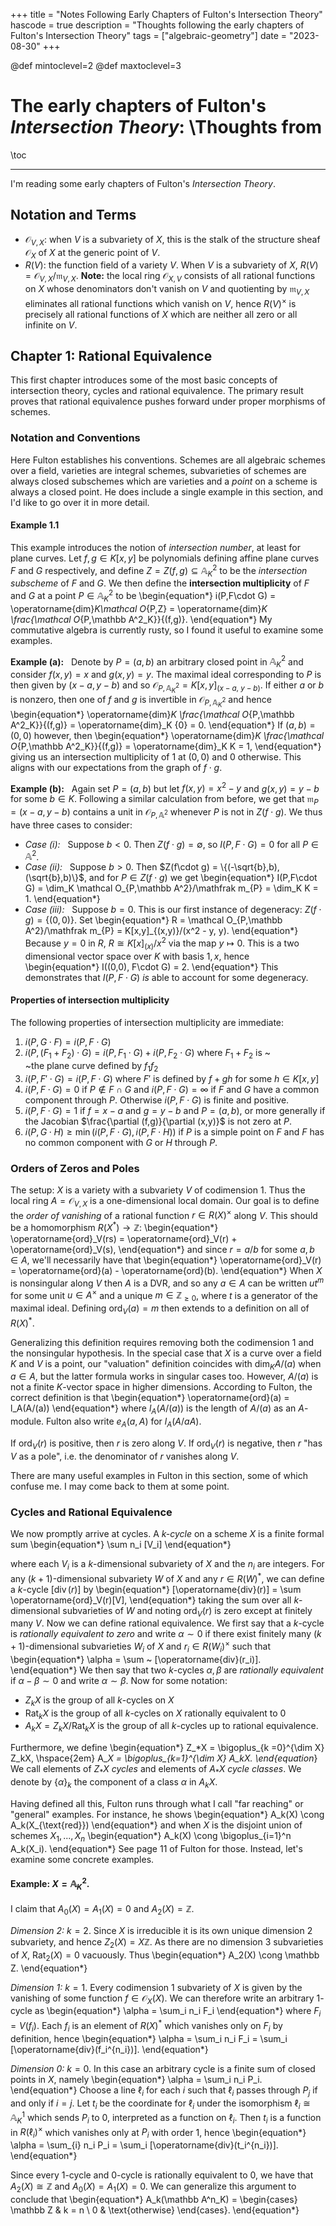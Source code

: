 +++
title = "Notes Following Early Chapters of Fulton's Intersection Theory"
hascode = true
description = "Thoughts following the early chapters of Fulton's Intersection Theory"
tags = ["algebraic-geometry"]
date = "2023-08-30"
+++

@def mintoclevel=2
@def maxtoclevel=3

# The early chapters of Fulton's *Intersection Theory*: \\Thoughts from

\toc

---

I'm reading some early chapters of Fulton's *Intersection Theory*.

## Notation and Terms

- $\mathcal O_{V,X}$: when $V$ is a subvariety of $X$, this is the stalk of the structure sheaf $\mathcal O_X$ of $X$ at the generic point of $V$.
- $R(V)$: the function field of a variety $V$. When $V$ is a subvariety of $X$, $R(V) = \mathcal O_{V,X}/\mathfrak m_{V,X}$. **Note:** the local ring $\mathcal O_{X,V}$ consists of all rational functions on $X$ whose denominators don't vanish on $V$ and quotienting by $\mathfrak m_{V,X}$ eliminates all rational functions which vanish on $V$, hence $R(V)^\times$ is precisely all rational functions of $X$ which are neither all zero or all infinite on $V$.

## Chapter 1: Rational Equivalence

This first chapter introduces some of the most basic concepts of intersection theory, cycles and rational equivalence. The primary result proves that rational equivalence pushes forward under proper morphisms of schemes.

### Notation and Conventions

Here Fulton establishes his conventions. Schemes are all algebraic schemes over a field, varieties are integral schemes, subvarieties of schemes are always closed subschemes which are varieties and a *point* on a scheme is always a closed point. He does include a single example in this section, and I'd like to go over it in more detail.

#### Example 1.1 
This example introduces the notion of *intersection number*, at least for plane curves. Let $f, g\in K[x,y]$ be polynomials defining affine plane curves $F$ and $G$ respectively, and define $Z = Z(f,g)\subseteq \mathbb A^2_K$ to be the *intersection subscheme* of $F$ and $G$. We then define the **intersection multiplicity** of $F$ and $G$ at a point $P \in \mathbb A^2_K$ to be
\begin{equation*}
    i(P,F\cdot G) = \operatorname{dim}_K\mathcal O_{P,Z} = \operatorname{dim}_K \frac{\mathcal O_{P,\mathbb A^2_K}}{(f,g)}.
\end{equation*}
My commutative algebra is currently rusty, so I found it useful to examine some examples.

**Example (a):** &nbsp; Denote by $P = (a,b)$ an arbitrary closed point in $\mathbb A^2_K$ and consider $f(x,y) = x$ and $g(x,y) = y$. The maximal ideal corresponding to $P$ is then given by $(x-a, y-b)$ and so $\mathcal O_{P,\mathbb A^2_K} = K[x,y]_{(x - a, ~y - b)}$. If either $a$ or $b$ is nonzero, then one of $f$ and $g$ is invertible in $\mathcal O_{P,\mathbb A^2_K}$ and hence
\begin{equation*}
    \operatorname{dim}_K \frac{\mathcal O_{P,\mathbb A^2_K}}{(f,g)} = \operatorname{dim}_K \{0\} = 0.
\end{equation*}
If $(a,b) = (0,0)$ however, then
\begin{equation*}
    \operatorname{dim}_K \frac{\mathcal O_{P,\mathbb A^2_K}}{(f,g)} = \operatorname{dim}_K K = 1,
\end{equation*}
giving us an intersection multiplicity of $1$ at $(0,0)$ and $0$ otherwise. This aligns with our expectations from the graph of $f\cdot g$.

**Example (b):** &nbsp; Again set $P = (a,b)$ but let $f(x,y) = x^2 - y$ and $g(x,y) = y - b$ for some $b\in K$. Following a similar calculation from before, we get that $\mathfrak m_P = (x - a, y - b)$ contains a unit in $\mathcal O_{P,\mathbb A^2}$ whenever $P$ is not in $Z(f\cdot g)$. We thus have three cases to consider:

- *Case (i):* &nbsp; Suppose $b < 0$. Then $Z(f\cdot g) = \emptyset$, so $I(P,F\cdot G) = 0$ for all $P\in \mathbb A^2$.
- *Case (ii):* &nbsp; Suppose $b > 0$. Then $Z(f\cdot g) = \{(-\sqrt{b},b), (\sqrt{b},b)\}$, and for $P\in Z(f\cdot g)$ we get 
\begin{equation*}
    I(P,F\cdot G) = \dim_K \mathcal O_{P,\mathbb A^2}/\mathfrak m_{P} = \dim_K K = 1.
\end{equation*}
- *Case (iii):* &nbsp; Suppose $b = 0$. This is our first instance of degeneracy: $Z(f\cdot g) = \{(0,0)\}$. Set
\begin{equation*}
    R = \mathcal O_{P,\mathbb A^2}/\mathfrak m_{P} = K[x,y]_{(x,y)}/(x^2 - y, y).
\end{equation*}
Because $y = 0$ in $R$, $R \cong K[x]_{(x)}/x^2$ via the map $y \mapsto 0$. This is a two dimensional vector space over $K$ with basis $1, x$, hence
\begin{equation*}
    I((0,0), F\cdot G) = 2.
\end{equation*}
This demonstrates that $I(P,F\cdot G)$ *is* able to account for some degeneracy.

#### Properties of intersection multiplicity

The following properties of intersection multiplicity are immediate:

1. $i(P,G\cdot F) = i(P,F\cdot G)$
2. $i(P,(F_1 + F_2)\cdot G) = i(P,F_1\cdot G) + i(P, F_2\cdot G)$ where $F_1 + F_2$ is ~~~<br>~~~the plane curve defined by $f_1f_2$
3. $i(P,F'\cdot G) = i(P,F\cdot G)$ where $F'$ is defined by $f+gh$ for some $h\in K[x,y]$
4. $i(P,F\cdot G) = 0$ if $P\not\in F\cap G$ and $i(P,F\cdot G) = \infty$ if $F$ and $G$ have a common component through $P$. Otherwise $i(P,F\cdot G)$ is finite and positive.
5. $i(P,F\cdot G) = 1$ if $f = x - a$ and $g = y - b$ and $P = (a,b)$, or more generally if the Jacobian $\frac{\partial (f,g)}{\partial (x,y)}$ is not zero at $P$.
6. $i(P,G\cdot H)\geq \min (i(P,F\cdot G), i(P,F\cdot H))$ if $P$ is a simple point on $F$ and $F$ has no common component with $G$ or $H$ through $P$.

### Orders of Zeros and Poles

The setup: $X$ is a variety with a subvariety $V$ of codimension 1. Thus the local ring $A = \mathcal O_{V,X}$ is a one-dimensional local domain. Our goal is to define the *order of vanishing* of a rational function $r\in R(X)^\times$ along $V$. This should be a homomorphism $R(X^*) \to \mathbb Z$:
\begin{equation*}
    \operatorname{ord}_V(rs) = \operatorname{ord}_V(r) + \operatorname{ord}_V(s),
\end{equation*}
and since $r = a/b$ for some $a,b\in A$, we'll necessarily have that
\begin{equation*}
    \operatorname{ord}_V(r) = \operatorname{ord}(a) - \operatorname{ord}(b).
\end{equation*}
When $X$ is nonsingular along $V$ then $A$ is a DVR, and so any $a\in A$ can be written $ut^m$ for some unit $u\in A^\times$ and a unique $m\in \mathbb Z_{\geq0}$, where $t$ is a generator of the maximal ideal. Defining $\operatorname{ord}_V(a) = m$ then extends to a definition on all of $R(X)^*$.

Generalizing this definition requires removing both the codimension 1 and the nonsingular hypothesis. In the special case that $X$ is a curve over a field $K$ and $V$ is a point, our "valuation" definition coincides with $\dim_K A/(a)$ when $a\in A$, but the latter formula works in singular cases too. However, $A/(a)$ is not a finite $K$-vector space in higher dimensions. According to Fulton, the correct definition is that
\begin{equation*}
    \operatorname{ord}(a) = l_A(A/(a))
\end{equation*}
where $l_A(A/(a))$ is the length of $A/(a)$ as an $A$-module. Fulton also write $e_A(a,A)$ for $l_A(A/aA)$.

If $\operatorname{ord}_V(r)$ is positive, then $r$ is zero along $V$. If $\operatorname{ord}_V(r)$ is negative, then $r$ "has $V$ as a pole", i.e. the denominator of $r$ vanishes along $V$.

There are many useful examples in Fulton in this section, some of which confuse me. I may come back to them at some point.

### Cycles and Rational Equivalence

We now promptly arrive at cycles. A *k-cycle* on a scheme $X$ is a finite formal sum
\begin{equation*}
    \sum n_i [V_i]
\end{equation*}

where each $V_i$ is a $k$-dimensional subvariety of $X$ and the $n_i$ are integers. For any $(k+1)$-dimensional subvariety $W$ of $X$ and any $r\in R(W)^*$, we can define a $k$-cycle $[\operatorname{div}(r)]$ by
\begin{equation*}
    [\operatorname{div}(r)] = \sum \operatorname{ord}_V(r)[V],
\end{equation*}
taking the sum over all $k$-dimensional subvarieties of $W$ and noting $\operatorname{ord}_V(r)$ is zero except at finitely many $V$. Now we can define rational equivalence. We first say that a $k$-cycle is *rationally equivalent to zero* and write $\alpha \sim 0$ if there exist finitely many $(k+1)$-dimensional subvarieties $W_i$ of $X$ and $r_i \in R(W_i)^\times$ such that
\begin{equation*}
    \alpha = \sum ~ [\operatorname{div}(r_i)].
\end{equation*}
We then say that two $k$-cycles $\alpha, \beta$ are *rationally equivalent* if $\alpha - \beta \sim 0$ and write $\alpha \sim \beta$. Now for some notation:
- $Z_kX$ is the group of all $k$-cycles on $X$
- $\operatorname{Rat}_kX$ is the group of all $k$-cycles on $X$ rationally equivalent to $0$
- $A_kX = Z_kX / \operatorname{Rat}_k X$ is the group of all $k$-cycles up to rational equivalence.

Furthermore, we define
\begin{equation*}
    Z_*X = \bigoplus_{k =0}^{\dim X} Z_kX, \hspace{2em} A_*X = \bigoplus_{k=1}^{\dim X} A_kX.
\end{equation*}
We call elements of $Z_*X$ *cycles* and elements of $A_*X$ *cycle classes*. We denote by $\{\alpha\}_k$ the component of a class $\alpha$ in $A_kX$.

Having defined all this, Fulton runs through what I call "far reaching" or "general" examples. For instance, he shows
\begin{equation*}
    A_k(X) \cong A_k(X_{\text{red}})
\end{equation*}
and when $X$ is the disjoint union of schemes $X_1,...,X_n$
\begin{equation*}
    A_k(X) \cong \bigoplus_{i=1}^n A_k(X_i).
\end{equation*}
See page 11 of Fulton for those. Instead, let's examine some concrete examples.

#### Example: $X = \mathbb A^2_K$.

I claim that $A_0(X) = A_1(X) = 0$ and $A_2(X) = \mathbb Z$.

*Dimension 2:* $k = 2$. Since $X$ is irreducible it is its own unique dimension 2 subvariety, and hence $Z_2(X) = X\mathbb Z$. As there are no dimension $3$ subvarieties of $X$, $\operatorname{Rat}_2(X) = 0$ vacuously. Thus
\begin{equation*}
    A_2(X) \cong \mathbb Z.
\end{equation*}

*Dimension 1:* $k = 1$. Every codimension 1 subvariety of $X$ is given by the vanishing of some function $f\in \mathcal O_X(X)$. We can therefore write an arbitrary $1$-cycle as 
\begin{equation*}
    \alpha = \sum_i n_i F_i
\end{equation*}
where $F_i = V(f_i)$. Each $f_i$ is an element of $R(X)^*$ which vanishes only on $F_i$ by definition, hence
\begin{equation*}
    \alpha = \sum_i n_i F_i = \sum_i [\operatorname{div}(f_i^{n_i})].
\end{equation*}

*Dimension 0:* $k=0$. In this case an arbitrary cycle is a finite sum of closed points in $X$, namely
\begin{equation*}
    \alpha = \sum_i n_i P_i.
\end{equation*}
Choose a line $\ell_i$ for each $i$ such that $\ell_i$ passes through $P_j$ if and only if $i = j$. Let $t_i$ be the coordinate for $\ell_i$ under the isomorphism $\ell_i \cong \mathbb A^1_K$ which sends $P_i$ to $0$, interpreted as a function on $\ell_i$. Then $t_i$ is a function in $R(\ell_i)^\times$ which vanishes only at $P_i$ with order 1, hence
\begin{equation*}
    \alpha = \sum_{i} n_i P_i = \sum_i [\operatorname{div}(t_i^{n_i})].
\end{equation*}

Since every 1-cycle and 0-cycle is rationally equivalent to 0, we have that $A_2(X) \cong \mathbb Z$ and $A_0(X) = A_1(X) = 0$. We can generalize this argument to conclude that
\begin{equation*}
    A_k(\mathbb A^n_K) = \begin{cases}
        \mathbb Z & k = n \\
        0 & \text{otherwise}
    \end{cases}.
\end{equation*}















